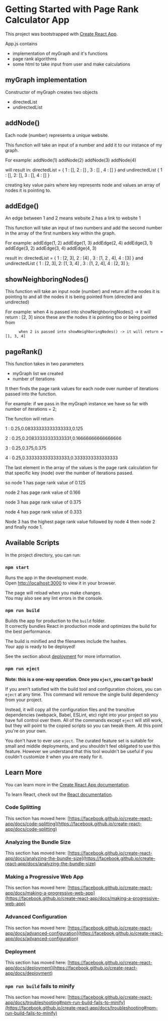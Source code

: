 # Getting Started with Page Rank Calculator App

This project was bootstrapped with [Create React App](https://github.com/facebook/create-react-app).



App.js contains 
- implementation of myGraph and it's functions
- page rank algorithms
- some html to take input from user and make calculations


## myGraph implementation
Constructor of myGraph creates two objects
- directedList 
- undirectedList

## addNode()
Each node (number) represents a unique website. 

This function will take an input of a number and add it to our instance of my graph.

For example: addNode(1)
             addNode(2) 
             addNode(3)
             addNode(4)

will result in:   directedList = { 1 : [], 2 : [] , 3 : [] , 4 : [] } and undirectedList { 1 : [], 2: [], 3 : [], 4 : [] }

creating key value pairs where key represents node and values an array of nodes it is pointing to.

## addEdge()
An edge between 1 and 2 means website 2 has a link to website 1

This function will take an input of two numbers and add the second number in the array of the first numbers key within the graph.


For example: addEdge(1, 2)
             addEdge(1, 3)
             addEdge(2, 4)
             addEdge(3, 1)
             addEdge(3, 2)
             addEdge(3, 4)
             addEdge(4, 3)

result in: directedList = { 1 : [2, 3], 2 : [4] , 3 : [1, 2 , 4], 4 : [3] } and undirectedList { 1 : [2, 3], 2: [1, 3, 4] , 3 : [1, 2, 4], 4 : [2, 3] };

## showNeighboringNodes()
This function will take an input node (number) and return all the nodes it is pointing to and all the nodes it is being pointed from (directed and undirected)

For example: when 4 is passed into showNeighboringNodes() -> it will return : [2, 3] since these are the nodes it is pointing too or being pointed from

          when 2 is passed into showNeighboringNodes() -> it will return = [1, 3, 4]


## pageRank()

This function takes in two parameters
- myGraph list we created
- number of iterations

It then finds the page rank values for each node over number of iterations passed into the function.

For example: if we pass in the myGraph instance we have so far with number of iterations = 2;

The function will return

1 : 0.25,0.08333333333333333,0.125

2 : 0.25,0.20833333333333331,0.16666666666666666

3 : 0.25,0.375,0.375

4 : 0.25,0.3333333333333333,0.3333333333333333

The last element in the array of the values is the page rank calculation for that specific key (node) over the number of iterations passed.

so node 1 has page rank value of 0.125

   node 2 has page rank value of 0.166
   
   node 3 has page rank value of 0.375
   
   node 4 has page rank value of 0.333
   
   Node 3 has the highest page rank value followed by node 4 then node 2 and finally node 1.

## Available Scripts

In the project directory, you can run:

### `npm start`

Runs the app in the development mode.\
Open [http://localhost:3000](http://localhost:3000) to view it in your browser.

The page will reload when you make changes.\
You may also see any lint errors in the console.


### `npm run build`

Builds the app for production to the `build` folder.\
It correctly bundles React in production mode and optimizes the build for the best performance.

The build is minified and the filenames include the hashes.\
Your app is ready to be deployed!

See the section about [deployment](https://facebook.github.io/create-react-app/docs/deployment) for more information.

### `npm run eject`

**Note: this is a one-way operation. Once you `eject`, you can't go back!**

If you aren't satisfied with the build tool and configuration choices, you can `eject` at any time. This command will remove the single build dependency from your project.

Instead, it will copy all the configuration files and the transitive dependencies (webpack, Babel, ESLint, etc) right into your project so you have full control over them. All of the commands except `eject` will still work, but they will point to the copied scripts so you can tweak them. At this point you're on your own.

You don't have to ever use `eject`. The curated feature set is suitable for small and middle deployments, and you shouldn't feel obligated to use this feature. However we understand that this tool wouldn't be useful if you couldn't customize it when you are ready for it.

## Learn More

You can learn more in the [Create React App documentation](https://facebook.github.io/create-react-app/docs/getting-started).

To learn React, check out the [React documentation](https://reactjs.org/).

### Code Splitting

This section has moved here: [https://facebook.github.io/create-react-app/docs/code-splitting](https://facebook.github.io/create-react-app/docs/code-splitting)

### Analyzing the Bundle Size

This section has moved here: [https://facebook.github.io/create-react-app/docs/analyzing-the-bundle-size](https://facebook.github.io/create-react-app/docs/analyzing-the-bundle-size)

### Making a Progressive Web App

This section has moved here: [https://facebook.github.io/create-react-app/docs/making-a-progressive-web-app](https://facebook.github.io/create-react-app/docs/making-a-progressive-web-app)

### Advanced Configuration

This section has moved here: [https://facebook.github.io/create-react-app/docs/advanced-configuration](https://facebook.github.io/create-react-app/docs/advanced-configuration)

### Deployment

This section has moved here: [https://facebook.github.io/create-react-app/docs/deployment](https://facebook.github.io/create-react-app/docs/deployment)

### `npm run build` fails to minify

This section has moved here: [https://facebook.github.io/create-react-app/docs/troubleshooting#npm-run-build-fails-to-minify](https://facebook.github.io/create-react-app/docs/troubleshooting#npm-run-build-fails-to-minify)
